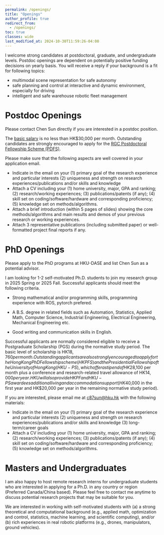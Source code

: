 ```yaml
---
permalink: /openings/
title: "Openings"
author_profile: true
redirect_from: 
  - /openings/
toc: true
classes: wide
last_modified_at: 2024-10-30T11:59:26-04:00
---
```


I welcome strong candidates at postdoctoral, graduate, and undergraduate levels. Postdoc openings are dependent on potentially positive funding decisions on yearly basis. You will receive a reply if your background is a fit for following topics:

- multimodal scene representation for safe autonomy
- safe planning and control at interactive and dynamic environment, especially for driving
- intelligent and safe warehouse robotic fleet management



# Postdoc Openings
Please contact Chen Sun directly if you are interested in a postdoc position.

The [basic salary](https://www.hr.hku.hk/career_opportunities/pdf-rap.html) is no less than HK$30,000 per month. Outstanding candidates are strongly encouraged to apply for the [RGC Postdoctoral Fellowship Scheme (PDFS)](https://www.ugc.edu.hk/eng/rgc/funding_opport/pdfs/).

Please make sure that the following aspects are well covered in your application email.

- Indicate in the email on your (1) primary goal of the research experience and particular interests (2) uniqueness and strength on research experiences/publications and/or skills and knowledge 
- Attach a CV including your (1) home university, major, GPA and ranking; (2) research/working experiences; (3) publications/patents (if any); (4) skill set on coding/software/hardware and corresponding proficiency; (5) knowledge set on methods/algorithms.
- Attach a brief introduction (within 5 pages of slides) showing the core methods/algorithms and main results and demos of your previous research or working experiences.
- Attach 3 representative publications (including submitted paper) or well-formatted project final reports if any. 



# PhD Openings
Please apply to the PhD programs at HKU-DASE and list Chen Sun as a potential advisor.

I am looking for 1-2 self-motivated Ph.D. students to join my research group in 2025 Spring or 2025 Fall. Successful applicants should meet the following criteria.

- Strong mathematical and/or programming skills, programming experience with ROS, pytorch prefered.

- A B.S. degree in related fields such as Automation, Statistics, Applied Math, Computer Science, Industrial Engineering, Electrical Engineering, Mechanical Engineering etc. 

- Good writing and communication skills in English.

Successful applicants are normally considered eligible to receive a Postgraduate Scholarship (PGS) during the normative study period. The basic level of scholarship is HK$18,760 per month. Outstanding applicants are also strongly encouraged to apply for the Hong Kong PhD Fellowship scheme (HKPFS) and the Presidential Fellowship of the University of Hong Kong (HKU-PS), which offer a stipend of HK$28,100 per month plus a conference and research-related travel allowance of HK$14,000 per year. HKU will also provide HKPF and HKU-PS awardees additional living and accommodation support (HK$40,000 in the first year and HK$20,000 per year in the remaining normative study period).

If you are interested, please email me at c87sun@hku.hk with the following materials:

- Indicate in the email on your (1) primary goal of the research experience and particular interests (2) uniqueness and strength on research experiences/publications and/or skills and knowledge (3) long-term/career goals 
- Attach a CV including your (1) home university, major, GPA and ranking; (2) research/working experiences; (3) publications/patents (if any); (4) skill set on coding/software/hardware and corresponding proficiency; (5) knowledge set on methods/algorithms.



# Masters and Undergraduates
I am also happy to host remote research interns for undergraduate students who are interested in applying for a Ph.D. in any country or region (Preferred Canada/China based). Please feel free to contact me anytime to discuss potential research projects that may be suitable for you.


We are interested in working with self-motivated students with (a) a strong theoretical and computational background (e.g., applied math, optimization and control, statistics, machine learning, and scientific computing), and/or (b) rich experiences in real robotic platforms (e.g., drones, manipulators, ground vehicles).



